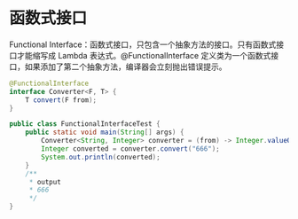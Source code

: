 # 函数式接口

Functional Interface：函数式接口，只包含一个抽象方法的接口。只有函数式接口才能缩写成 Lambda 表达式。@FunctionalInterface 定义类为一个函数式接口，如果添加了第二个抽象方法，编译器会立刻抛出错误提示。

```java
@FunctionalInterface
interface Converter<F, T> {
    T convert(F from);
}

public class FunctionalInterfaceTest {
    public static void main(String[] args) {
        Converter<String, Integer> converter = (from) -> Integer.valueOf(from);
        Integer converted = converter.convert("666");
        System.out.println(converted);
    }
    /**
     * output
     * 666
     */
}
```



